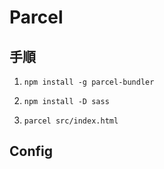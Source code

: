 # Parcel

## 手順

1. `npm install -g parcel-bundler`

2. `npm install -D sass`

3. `parcel src/index.html`

## Config


